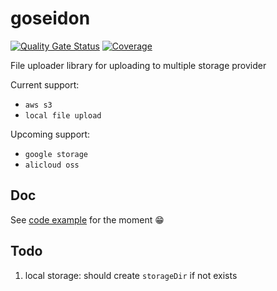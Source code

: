 # goseidon

[![Quality Gate Status](https://sonarcloud.io/api/project_badges/measure?project=go-seidon_core&metric=alert_status)](https://sonarcloud.io/summary/new_code?id=go-seidon_core)
[![Coverage](https://sonarcloud.io/api/project_badges/measure?project=go-seidon_core&metric=coverage)](https://sonarcloud.io/summary/new_code?id=go-seidon_core)

File uploader library for uploading to multiple storage provider

Current support:
- `aws s3`
- `local file upload`

Upcoming support:
- `google storage`
- `alicloud oss`

## Doc
See [code example](example/main.go) for the moment 😁

## Todo
1. local storage: should create `storageDir` if not exists
